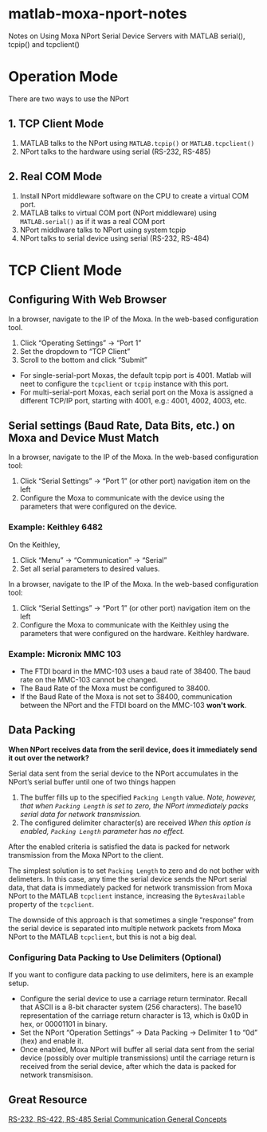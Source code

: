 # matlab-moxa-nport-notes
Notes on Using Moxa NPort Serial Device Servers with MATLAB serial(), tcpip() and tcpclient()

# Operation Mode

There are two ways to use the NPort

## 1. TCP Client Mode
1. MATLAB talks to the NPort using `MATLAB.tcpip()` or `MATLAB.tcpclient()`
2. NPort talks to the hardware using serial (RS-232, RS-485)


## 2. Real COM Mode
1. Install NPort middleware software on the CPU to create a virtual COM port.
2. MATLAB talks to virtual COM port (NPort middleware) using `MATLAB.serial()` as if it was a real COM port
3. NPort middlware talks to NPort using system tcpip
4. NPort talks to serial device using serial (RS-232, RS-484) 

# TCP Client Mode

## Configuring With Web Browser

In a browser, navigate to the IP of the Moxa.  In the web-based configuration tool.  

1. Click “Operating Settings” -> “Port 1” 
2. Set the dropdown to “TCP Client”
3. Scroll to the bottom and click “Submit”

- For single-serial-port Moxas, the default tcpip port is 4001.  Matlab will neet to configure the `tcpclient` or  `tcpip` instance with this port.  
- For multi-serial-port Moxas, each serial port on the Moxa is assigned a different TCP/IP port, starting with 4001, e.g.: 4001, 4002, 4003, etc.

## Serial settings (Baud Rate, Data Bits, etc.) on Moxa and Device Must Match

In a browser, navigate to the IP of the Moxa.  In the web-based configuration tool:

1. Click “Serial Settings” -> “Port 1” (or other port) navigation item on the left
2. Configure the Moxa to communicate with the device using the parameters that were configured on the device. 

### Example: Keithley 6482

On the Keithley, 

1. Click “Menu” -> “Communication” -> “Serial”  
2. Set all serial parameters to desired values.  

In a browser, navigate to the IP of the Moxa.  In the web-based configuration tool:

1. Click “Serial Settings” -> “Port 1” (or other port) navigation item on the left
2. Configure the Moxa to communicate with the Keithley using the parameters that were configured on the hardware. Keithley hardware.

### Example: Micronix MMC 103

- The FTDI board in the MMC-103 uses a baud rate of 38400. The baud rate on the MMC-103 cannot be changed. 
- The Baud Rate of the Moxa must be configured to 38400.
- If the Baud Rate of the Moxa is not set to 38400, communication between the NPort and the FTDI board on the MMC-103 **won't work**.

## Data Packing

**When NPort receives data from the seril device, does it immediately send it out over the network?**

Serial data sent from the serial device to the NPort accumulates in the NPort’s serial buffer until one of two things happen

1. The buffer fills up to the specified `Packing Length` value.  *Note, however, that when `Packing Length` is set to zero, the NPort immediately packs serial data for network transmission.*
2. The configured delimiter character(s) are received *When this option is enabled, `Packing Length` parameter has no effect.*


After the enabled criteria is satisfied the data is packed for network transmission from the Moxa NPort to the client. 

The simplest solution is to set `Packing Length` to zero and do not bother with delimeters.  In this case, any time the serial device sends the NPort serial data, that data is immediately packed for network transmission from Moxa NPort to the MATLAB `tcpclient` instance, increasing the `BytesAvailable` property of the `tcpclient`.  

The downside of this approach is that sometimes a single “response” from the serial device is separated into multiple network packets from Moxa NPort to the MATLAB `tcpclient`, but this is not a big deal.

### Configuring Data Packing to Use Delimiters (Optional)

If you want to configure data packing to use delimiters, here is an example setup. 

- Configure the serial device to use a carriage return terminator. Recall that ASCII is a 8-bit character system (256 characters).  The base10 representation of the carriage return character is 13, which is 0x0D in hex, or 00001101 in binary.  
- Set the NPort “Operation Settings” -> Data Packing -> Delimiter 1 to “0d” (hex) and enable it.  
- Once enabled, Moxa NPort will buffer all serial data sent from the serial device (possibly over multiple transmissions) until the carriage return is received from the serial device, after which the data is packed for network transmisison. 


## Great Resource
[RS-232, RS-422, RS-485 Serial Communication General Concepts](http://www.ni.com/white-paper/11390/en/)

